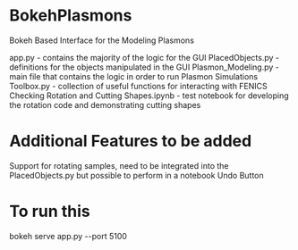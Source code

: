 # BokehPlasmons
Bokeh Based Interface for the Modeling Plasmons



app.py - contains the majority of the logic for the GUI
PlacedObjects.py - definitions for the objects manipulated in the GUI
Plasmon_Modeling.py - main file that contains the logic in order to run Plasmon Simulations
Toolbox.py - collection of useful functions for interacting with FENICS
Checking Rotation and Cutting Shapes.ipynb - test notebook for developing the rotation code and demonstrating cutting shapes

# Additional Features to be added
Support for rotating samples, need to be integrated into the PlacedObjects.py but possible to perform in a notebook
Undo Button

# To run this
bokeh serve app.py --port 5100
